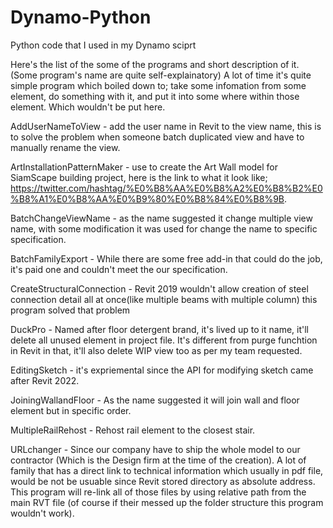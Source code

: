 # Dynamo-Python
Python code that I used in my Dynamo sciprt

Here's the list of the some of the programs and short description of it. (Some program's name are quite self-explainatory)
A lot of time it's quite simple program which boiled down to; take some infomation from some element, do something with it, and put it into some where within those element. Which wouldn't be put here.

AddUserNameToView - add the user name in Revit to the view name, this is to solve the problem when someone batch duplicated view and have to manually rename the view.

ArtInstallationPatternMaker - use to create the Art Wall model for SiamScape building project, here is the link to what it look like; https://twitter.com/hashtag/%E0%B8%AA%E0%B8%A2%E0%B8%B2%E0%B8%A1%E0%B8%AA%E0%B9%80%E0%B8%84%E0%B8%9B.

BatchChangeViewName - as the name suggested it change multiple view name, with some modification it was used for change the name to specific specification.

BatchFamilyExport - While there are some free add-in that could do the job, it's paid one and couldn't meet the our specification.

CreateStructuralConnection - Revit 2019 wouldn't allow creation of steel connection detail all at once(like multiple beams with multiple column) this program solved that problem

DuckPro - Named after floor detergent brand, it's lived up to it name, it'll delete all unused element in project file. It's different from purge funchtion in Revit in that, it'll also delete WIP view too as per my team requested.

EditingSketch - it's expriemental since the API for modifying sketch came after Revit 2022.

JoiningWallandFloor - As the name suggested it will join wall and floor element but in specific order.

MultipleRailRehost - Rehost rail element to the closest stair.

URLchanger - Since our company have to ship the whole model to our contractor (Which is the Design firm at the time of the creation). A lot of family that has a direct link to technical information which usually in pdf file, would be not be usuable since Revit stored directory as absolute address. This program will re-link all of those files by using relative path from the main RVT file (of course if their messed up the folder structure this program wouldn't work).








